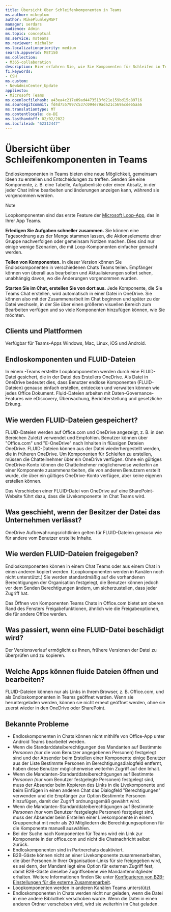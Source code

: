 ```yaml
---
title: Übersicht über Schleifenkomponenten in Teams
ms.author: mikeplum
author: MikePlumleyMSFT
manager: serdars
audience: Admin
ms.topic: conceptual
ms.service: msteams
ms.reviewer: michalbr
ms.localizationpriority: medium
search.appverid: MET150
ms.collection:
- M365-collaboration
description: Hier erfahren Sie, wie Sie Komponenten für Schleifen in Teams.
f1.keywords:
- CSH
ms.custom:
- NewAdminCenter_Update
appliesto:
- Microsoft Teams
ms.openlocfilehash: a43ea4c217e09ad4473513fd21e159bd15c89716
ms.sourcegitcommit: fd4d7557997c537c094e79ada21c569acde65aa6
ms.translationtype: MT
ms.contentlocale: de-DE
ms.lasthandoff: 02/02/2022
ms.locfileid: "62312447"
---
```

# <a name="overview-of-loop-components-in-teams"></a>Übersicht über Schleifenkomponenten in Teams

Endloskomponenten in Teams bieten eine neue Möglichkeit, gemeinsam Ideen zu erstellen und Entscheidungen zu treffen. Senden Sie eine Komponente, z. B. eine Tabelle, Aufgabenliste oder einen Absatz, in der jeder Chat inline bearbeiten und änderungen anzeigen kann, während sie vorgenommen werden. 

> [!Note]
> Loopkomponenten sind das erste Feature der [Microsoft Loop-App](https://www.microsoft.com/en-us/microsoft-loop), das in Ihrer App Teams. 

**Erledigen Sie Aufgaben schneller zusammen.** Sie können eine Tagesordnung aus der Menge stammen lassen, die Aktionselemente einer Gruppe nachverfolgen oder gemeinsam Notizen machen. Dies sind nur einige wenige Szenarien, die mit Loop-Komponenten einfacher gemacht werden.

**Teilen von Komponenten.** In dieser Version können Sie Endloskomponenten in verschiedenen Chats Teams teilen. Empfänger können von überall aus bearbeiten und Aktualisierungen sofort sehen, unabhängig davon, wo die Änderungen vorgenommen wurden.

**Starten Sie im Chat, erstellen Sie von dort aus.** Jede Komponente, die Sie Teams Chat erstellen, wird automatisch in einer Datei in OneDrive. Sie können also mit der Zusammenarbeit im Chat beginnen und später zu der Datei wechseln, in der Sie über einen größeren visuellen Bereich zum Bearbeiten verfügen und so viele Komponenten hinzufügen können, wie Sie möchten.

## <a name="clients-and-platforms"></a>Clients und Plattformen

Verfügbar für Teams-Apps Windows, Mac, Linux, iOS und Android.

## <a name="loop-components-and-fluid-files"></a>Endloskomponenten und FLUID-Dateien

In einem -Teams erstellte Loopkomponenten werden durch eine FLUID-Datei gesichert, die in der Datei des Erstellers OneDrive. Als Datei in OneDrive bedeutet dies, dass Benutzer endlose Komponenten (FLUID-Dateien) genauso einfach erstellen, entdecken und verwalten können wie jedes Office Dokument. Fluid-Dateien arbeiten mit Daten-Governance-Features wie eDiscovery, Überwachung, Berichterstellung und gesetzliche Erkung.

## <a name="how-are-fluid--files-stored"></a>Wie werden FLUID-Dateien gespeichert?

FLUID-Dateien werden auf Office.com und OneDrive angezeigt, z. B. in den Bereichen Zuletzt verwendet und Empfohlen. Benutzer können über "Office.com" und "E-OneDrive" nach Inhalten in flüssigen Dateien OneDrive. FLUID-Dateien können aus der Datei wiederhergestellt werden, die in früheren OneDrive. Um Komponenten für Schleifen zu erstellen, müssen die Chatteilnehmer über ein OneDrive verfügen. Ohne ein gültiges OneDrive-Konto können die Chatteilnehmer möglicherweise weiterhin an einer Komponente zusammenarbeiten, die von anderen Benutzern erstellt wurde, die über ein gültiges OneDrive-Konto verfügen, aber keine eigenen erstellen können. 

Das Verschieben einer FLUID-Datei von OneDrive auf eine SharePoint-Website führt dazu, dass die Livekomponente im Chat Teams wird.

## <a name="what-happens-if-the-owner-of-the-file-leaves-the-company"></a>Was geschieht, wenn der Besitzer der Datei das Unternehmen verlässt?

OneDrive Aufbewahrungsrichtlinien gelten für FLUID-Dateien genauso wie für andere vom Benutzer erstellte Inhalte.

## <a name="how-are-fluid-files-shared"></a>Wie werden FLUID-Dateien freigegeben?

Endloskomponenten können in einem Chat Teams oder aus einem Chat in einen anderen kopiert werden. (Loopkomponenten werden in Kanälen noch nicht unterstützt.) Sie werden standardmäßig auf die vorhandenen Berechtigungen der Organisation festgelegt, die Benutzer können jedoch vor dem Senden Berechtigungen ändern, um sicherzustellen, dass jeder Zugriff hat.

Das Öffnen von Komponenten Teams Chats in Office.com bietet am oberen Rand des Fensters Freigabefunktionen, ähnlich wie die Freigabeoptionen, die für andere Office werden.

## <a name="what-if-a-fluid-file-becomes-corrupted-or-damaged"></a>Was passiert, wenn eine FLUID-Datei beschädigt wird?

Der Versionsverlauf ermöglicht es Ihnen, frühere Versionen der Datei zu überprüfen und zu kopieren.

## <a name="what-apps-can-open-and-edit-fluid-files"></a>Welche Apps können fluide Dateien öffnen und bearbeiten?

FLUID-Dateien können nur als Links in Ihrem Browser, z. B. Office.com, und als Endloskomponenten in Teams geöffnet werden. Wenn sie heruntergeladen werden, können sie nicht erneut geöffnet werden, ohne sie zuerst wieder in den OneDrive oder SharePoint.

## <a name="known-issues"></a>Bekannte Probleme

- Endloskomponenten in Chats können nicht mithilfe von Office-App unter Android Teams bearbeitet werden.
- Wenn die Standarddateiberechtigungen des Mandanten auf Bestimmte *Personen (nur* die vom Benutzer angegebenen Personen) festgelegt sind und der Absender beim Erstellen einer  Komponente einige Benutzer aus der Liste Bestimmte Personen im Berechtigungsdialogfeld entfernt, haben diese Benutzer möglicherweise weiterhin Zugriff auf den Inhalt.
- Wenn die Mandanten-Standarddateiberechtigungen auf Bestimmte *Personen (nur* vom Benutzer festgelegte Personen) festgelegt sind, muss der Absender beim Kopieren des Links in die Livekomponente und beim Einfügen in einen anderen Chat das Dialogfeld "Berechtigungen" verwenden und die Empfänger zur Option Bestimmte Personen hinzufügen, damit der Zugriff ordnungsgemäß gewährt wird.
- Wenn die Mandanten-Standarddateiberechtigungen auf Bestimmte *Personen (nur* vom Benutzer festgelegte Personen) festgelegt sind, muss der Absender beim Erstellen einer Livekomponente in einem Gruppenchat mit mehr als 20 Mitgliedern die Berechtigungsoptionen für die Komponente manuell auswählen.
- Bei der Suche nach Komponenten für Teams wird ein Link zur Komponente in der office.com und nicht die Chatnachricht selbst zurück.
- Endloskomponenten sind in Partnerchats deaktiviert.
- B2B-Gäste können nicht an einer Livekomponente zusammenarbeiten, die über Personen *in* Ihrer Organisation-Links für sie freigegeben wird, es sei denn, der Mandant legt eine Option für externen Zugriff fest, damit B2B-Gäste dieselbe Zugriffsebene wie Mandantenmitglieder erhalten. Weitere Informationen finden Sie unter [Konfigurieren von B2B-Einstellungen für die externe Zusammenarbeit](/azure/active-directory/external-identities/delegate-invitations#configure-b2b-external-collaboration-settings).
- Loopkomponenten werden in anderen Kanälen Teams unterstützt.
- Endloskomponenten in Chats werden nicht nur geladen, wenn die Datei in eine andere Bibliothek verschoben wurde. Wenn die Datei in einen anderen Ordner verschoben wird, wird sie weiterhin im Chat geladen.
